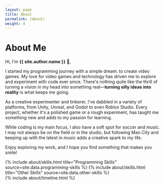 ```yaml
---
layout: page
title: About
permalink: /about/
weight: 4
---
```


# **About Me**

Hi, I'm **{{ site.author.name }}** :wave:,

I started my programming journey with a simple dream: to create video games. My love for video games and technology has driven me to explore and experiment with code ever since. There's nothing quite like the thrill of turning a vision in my head into something real—**turning silly ideas into reality** is what keeps me going.

As a creative experimenter and tinkerer, I've dabbled in a variety of platforms, from Unity, Unreal, and Godot to even Roblox Studio. Every project, whether it's a polished game or a rough experiment, has taught me something new and adds to my passion for learning.

While coding is my main focus, I also have a soft spot for soccer and music. I may not always be on the field or in the studio, but following Man City and keeping up with the latest in music adds a creative spark to my life.

Enjoy exploring my work, and I hope you find something that makes you smile!

<div class="row">
{% include about/skills.html title="Programming Skills" source=site.data.programming-skills %}
{% include about/skills.html title="Other Skills" source=site.data.other-skills %}
</div>

<div class="row">
{% include about/timeline.html %}
</div>
